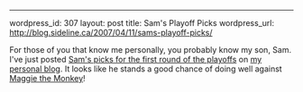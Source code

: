 --- 
wordpress_id: 307
layout: post
title: Sam's Playoff Picks
wordpress_url: http://blog.sideline.ca/2007/04/11/sams-playoff-picks/

For those of you that know me personally, you probably know my son, Sam.  I've just posted <a href="http://www.aream.ca/2007/04/11/sams-playoff-picks/">Sam's picks for the first round of the playoffs</a> on <a href="http://www.aream.ca">my personal blog</a>.  It looks like he stands a good chance of doing well against <a href="http://www.tsn.ca/nhl/feature/?fid=11007&amp;hubname=">Maggie the Monkey</a>!
